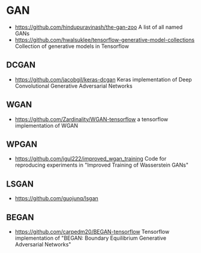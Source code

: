 # GAN
- https://github.com/hindupuravinash/the-gan-zoo
A list of all named GANs
- https://github.com/hwalsuklee/tensorflow-generative-model-collections
Collection of generative models in Tensorflow 

## DCGAN
- https://github.com/jacobgil/keras-dcgan
Keras implementation of Deep Convolutional Generative Adversarial Networks 

## WGAN
- https://github.com/Zardinality/WGAN-tensorflow
a tensorflow implementation of WGAN 

## WPGAN
- https://github.com/igul222/improved_wgan_training
Code for reproducing experiments in "Improved Training of Wasserstein GANs" 

## LSGAN
- https://github.com/guojunq/lsgan

## BEGAN
- https://github.com/carpedm20/BEGAN-tensorflow
Tensorflow implementation of "BEGAN: Boundary Equilibrium Generative Adversarial Networks" 
